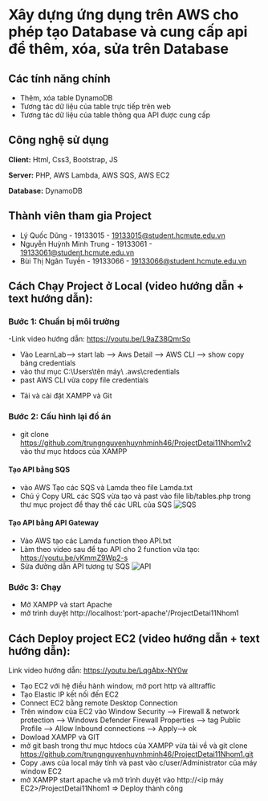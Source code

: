 
# Xây dựng ứng dụng trên AWS cho phép tạo Database và cung cấp api để thêm, xóa, sửa trên Database

## Các tính năng chính

- Thêm, xóa table DynamoDB
- Tương tác dữ liệu của table trực tiếp trên web
- Tương tác dữ liệu của table thông qua API được cung cấp


## Công nghệ sử dụng 

**Client:** Html, Css3, Bootstrap, JS

**Server:** PHP, AWS Lambda, AWS SQS, AWS EC2

**Database:** DynamoDB


## Thành viên tham gia Project

- Lý Quốc Dũng - 19133015 - 19133015@student.hcmute.edu.vn
- Nguyễn Huỳnh Minh Trung - 19133061 - 19133061@student.hcmute.edu.vn
- Bùi Thị Ngân Tuyền - 19133066 - 19133066@student.hcmute.edu.vn


## Cách Chạy Project ở Local (video hướng dẫn + text hướng dẫn):
### Bước 1: Chuẩn bị môi trường
-Link video hướng dẫn: https://youtu.be/L9aZ38QmrSo
+ Vào LearnLab--> start lab --> Aws Detail -->   AWS CLI --> show  copy bảng credentials
+ vào thư mục C:\Users\tên máy\ .aws\credentials
+ past AWS CLI vừa copy file credentials 
- Tải và cài đặt XAMPP và Git
### Bước 2: Cấu hình lại đồ án
- git clone https://github.com/trungnguyenhuynhminh46/ProjectDetai11Nhom1v2 vào thư mục htdocs của XAMPP 
#### Tạo API bằng SQS
- vào AWS Tạo các SQS và Lamda theo file Lamda.txt
- Chú ý Copy URL các SQS vừa tạo và past vào file lib/tables.php trong thư mục project để thay thế các URL của SQS
![SQS](https://user-images.githubusercontent.com/58035150/170737701-ed18f239-5ed4-4964-8c1c-e14830aeb46f.jpg)
#### Tạo API bằng API Gateway
- Vào AWS tạo các Lamda function theo API.txt
- Làm theo video sau để tạo API cho 2 function vừa tạo: https://youtu.be/vKmmZ9Wp2-s
- Sửa đường dẫn API tương tự SQS
![API](https://user-images.githubusercontent.com/58035150/170737733-ee732e99-648c-455d-bba5-a2c48f835dcb.png)

### Bước 3: Chạy
- Mở XAMPP và start Apache
- mở trình duyệt http://localhost:'port-apache'/ProjectDetai11Nhom1

## Cách Deploy project EC2 (video hướng dẫn + text hướng dẫn):
Link video hướng dẫn: https://youtu.be/LqgAbx-NY0w
- Tạo EC2 với hệ điều hành window, mở port http và alltraffic
- Tạo Elastic IP kết nối đến EC2
- Connect EC2 bằng remote Desktop Connection
- Trên window của EC2 vào Window Security --> Firewall & network protection --> Windows Defender Firewall Properties --> tag Public Profile --> Allow Inbound connections --> Apply--> ok
- Dowload XAMPP và GIT
- mở git bash trong thư mục htdocs của XAMPP vừa tải về và git clone https://github.com/trungnguyenhuynhminh46/ProjectDetai11Nhom1.git
- Copy .aws của local máy tính và past vào c/user/Administrator của máy window EC2
- mở XAMPP start apache và mở trình duyệt vào http://<ip máy EC2>/ProjectDetai11Nhom1
=> Deploy thành công
